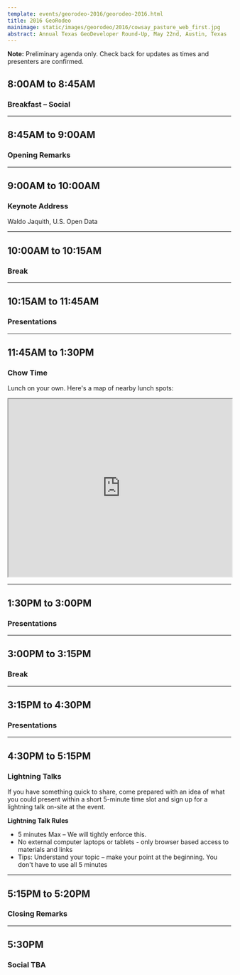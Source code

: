 ```yaml
---
template: events/georodeo-2016/georodeo-2016.html
title: 2016 GeoRodeo
mainimage: static/images/georodeo/2016/cowsay_pasture_web_first.jpg
abstract: Annual Texas GeoDeveloper Round-Up, May 22nd, Austin, Texas
---
```


<p class="lead"><strong>Note:</strong> Preliminary agenda only. Check back for updates as times and presenters are confirmed.</p>

## 8:00AM to 8:45AM
### Breakfast – Social

****

## 8:45AM to 9:00AM
### Opening Remarks

****

## 9:00AM to 10:00AM
### Keynote Address
Waldo Jaquith, U.S. Open Data

*****

## 10:00AM to 10:15AM
### Break

****

## 10:15AM to 11:45AM

### Presentations

****

## 11:45AM to 1:30PM

### Chow Time

Lunch on your own. Here's a map of nearby lunch spots:

<iframe src="https://www.google.com/maps/d/embed?mid=zd5XoMCEujcc.k_86BbpIkUR0" width="100%" height="400"></iframe>

*****

## 1:30PM to 3:00PM

### Presentations

******

## 3:00PM to 3:15PM

### Break

******

## 3:15PM to 4:30PM

### Presentations

****

## 4:30PM to 5:15PM
### Lightning Talks

If you have something quick to share, come prepared with an idea of what you could present within a short 5-minute time slot and sign up for a lightning talk on-site at the event.

**Lightning Talk Rules**
- 5 minutes Max – We will tightly enforce this.
- No external computer laptops or tablets - only browser based access to materials and links
- Tips: Understand your topic – make your point at the beginning. You don't have to use all 5 minutes

****

## 5:15PM to 5:20PM

### Closing Remarks

****

## 5:30PM
### Social TBA




